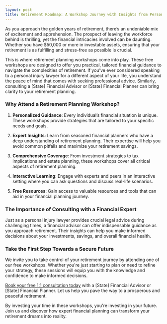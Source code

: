 ```yaml
---
layout: post
title: Retirement Roadmap: A Workshop Journey with Insights from Personal Injury Lawyers
---
```



As you approach the golden years of retirement, there’s an undeniable mix of excitement and apprehension. The prospect of leaving the workforce behind is thrilling, yet the financial intricacies involved can be daunting. Whether you have $50,000 or more in investable assets, ensuring that your retirement is as fulfilling and stress-free as possible is crucial. 

This is where retirement planning workshops come into play. These free workshops are designed to offer you practical, tailored financial guidance to navigate the complexities of retirement. If you’ve ever considered speaking to a personal injury lawyer for a different aspect of your life, you understand the peace of mind that comes with seeking professional advice. Similarly, consulting a [State] Financial Advisor or [State] Financial Planner can bring clarity to your retirement planning.

### Why Attend a Retirement Planning Workshop?

1. **Personalized Guidance**: Every individual’s financial situation is unique. These workshops provide strategies that are tailored to your specific needs and goals.
   
2. **Expert Insights**: Learn from seasoned financial planners who have a deep understanding of retirement planning. Their expertise will help you avoid common pitfalls and maximize your retirement savings.

3. **Comprehensive Coverage**: From investment strategies to tax implications and estate planning, these workshops cover all critical aspects of retirement planning.

4. **Interactive Learning**: Engage with experts and peers in an interactive setting where you can ask questions and discuss real-life scenarios.

5. **Free Resources**: Gain access to valuable resources and tools that can aid in your financial planning journey.

### The Importance of Consulting with a Financial Expert

Just as a personal injury lawyer provides crucial legal advice during challenging times, a financial advisor can offer indispensable guidance as you approach retirement. Their insights can help you make informed decisions about your investments, savings, and overall financial health.

### Take the First Step Towards a Secure Future

We invite you to take control of your retirement journey by attending one of our free workshops. Whether you're just starting to plan or need to refine your strategy, these sessions will equip you with the knowledge and confidence to make informed decisions.

[Book your free 1:1 consultation today](https://workshopsforretirement.com) with a [State] Financial Advisor or [State] Financial Planner. Let us help you pave the way to a prosperous and peaceful retirement.

By investing your time in these workshops, you're investing in your future. Join us and discover how expert financial planning can transform your retirement dreams into reality.